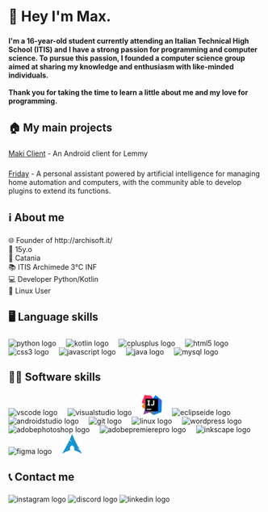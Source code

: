 <h1 align="left">👋 Hey I'm Max.</h1>

###

<h4 align="left">I'm a 16-year-old student currently attending an Italian Technical High School (ITIS) and I have a strong passion for programming and computer science. To pursue this passion, I founded a computer science group aimed at sharing my knowledge and enthusiasm with like-minded individuals.<br><br>Thank you for taking the time to learn a little about me and my love for programming.</h4>

###

<h2 align="left">🏠 My main projects</h2>

###

<a href="LINK-LORY">Maki Client</a> - An Android client for Lemmy 

###

<a href="LINK-LORY">Friday</a> - A personal assistant powered by artificial intelligence for managing home automation and computers, with the community able to develop plugins to extend its functions.

###

<h2 align="left">ℹ️ About me</h2>

###

<p align="left">🌐 Founder of http://archisoft.it/<br>👦 15y.o<br>📍 Catania<br>📚 ITIS Archimede 3°C INF<br>💻 Developer Python/Kotlin<br>🐧 Linux User</p>

###

<h2 align="left">🖥️ Language skills</h2>

###

<div align="left">
  <img src="https://cdn.jsdelivr.net/gh/devicons/devicon/icons/python/python-original.svg" height="40" alt="python logo"  />
  <img width="12" />
  <img src="https://cdn.jsdelivr.net/gh/devicons/devicon/icons/kotlin/kotlin-original.svg" height="40" alt="kotlin logo"  />
  <img width="12" />
  <img src="https://cdn.jsdelivr.net/gh/devicons/devicon/icons/cplusplus/cplusplus-original.svg" height="40" alt="cplusplus logo"  />
  <img width="12" />
  <img src="https://camo.githubusercontent.com/da7acacadecf91d6dc02efcd2be086bb6d78ddff19a1b7a0ab2755a6fda8b1e9/68747470733a2f2f63646e2e6a7364656c6976722e6e65742f67682f64657669636f6e732f64657669636f6e2f69636f6e732f68746d6c352f68746d6c352d6f726967696e616c2e737667" height="40" alt="html5 logo"  />
  <img width="12" />
  <img src="https://cdn.jsdelivr.net/gh/devicons/devicon/icons/css3/css3-original.svg" height="40" alt="css3 logo"  />
  <img width="12" />
  <img src="https://cdn.worldvectorlogo.com/logos/javascript-1.svg" height="40" alt="javascript logo"  />
  <img width="12" />
  <img src="https://cdn.jsdelivr.net/gh/devicons/devicon/icons/java/java-original.svg" height="40" alt="java logo"  />
  <img width="12" />
  <img src="https://cdn.simpleicons.org/mysql/4479A1" height="40" alt="mysql logo"  />
</div>

###

<h2 align="left">👨‍💻 Software skills</h2>

###

<div align="left">
  <img src="https://cdn.jsdelivr.net/gh/devicons/devicon/icons/vscode/vscode-original.svg" height="40" alt="vscode logo" />
  <img width="12" />
  <img src="https://cdn.jsdelivr.net/gh/devicons/devicon/icons/visualstudio/visualstudio-plain.svg" height="40" alt="visualstudio logo" />
  <img width="12" />
  <img src="https://raw.githubusercontent.com/onlyymax/onlyymax/ed23c468709a3a8d1f9c8847875f10a7b0c965fb/intellij-idea-svgrepo-com.svg" height="40" alt="intellijidea logo" />
  <img width="12" />
  <img src="https://cdn.jsdelivr.net/gh/devicons/devicon/icons/eclipse/eclipse-original.svg" height="40" alt="eclipseide logo" />
  <img width="12" />
  <img src="https://cdn.jsdelivr.net/gh/devicons/devicon/icons/androidstudio/androidstudio-original.svg" height="40" alt="androidstudio logo" />
  <img width="12" />
  <img src="https://cdn.jsdelivr.net/gh/devicons/devicon/icons/git/git-original.svg" height="40" alt="git logo" />
  <img width="12" />
  <img src="https://cdn.jsdelivr.net/gh/devicons/devicon/icons/linux/linux-original.svg" height="40" alt="linux logo" />
  <img width="12" />
  <img src="https://cdn.jsdelivr.net/gh/devicons/devicon/icons/wordpress/wordpress-original.svg" height="40" alt="wordpress logo" />
  <img width="12" />
  <img src="https://skillicons.dev/icons?i=ps" height="40" alt="adobephotoshop logo" />
  <img width="12" />
  <img src="https://skillicons.dev/icons?i=pr" height="40" alt="adobepremierepro logo" />
  <img width="12" />
  <img src="https://cdn.jsdelivr.net/gh/devicons/devicon/icons/inkscape/inkscape-original.svg" height="40" title="inkscape logo" />
  <img width="12" />
  <img src="https://cdn.jsdelivr.net/gh/devicons/devicon/icons/figma/figma-original.svg" height="40" alt="figma logo" />
  <img width="12" />
  <img src="https://raw.githubusercontent.com/onlyymax/onlyymax/b3acd318f892db6edd22158f18fb0d8f3033fb91/arch%20linux.svg" height="40" alt="arch linux logo" />
</div>

###

<h2 align="left">📞 Contact me</h2>

###

<div align="left">
  <img src="https://raw.githubusercontent.com/maurodesouza/profile-readme-generator/master/src/assets/icons/social/instagram/default.svg" width="52" height="40" alt="instagram logo"  />
  <img src="https://raw.githubusercontent.com/maurodesouza/profile-readme-generator/master/src/assets/icons/social/discord/default.svg" width="52" height="40" alt="discord logo"  />
  <img src="https://raw.githubusercontent.com/maurodesouza/profile-readme-generator/master/src/assets/icons/social/linkedin/default.svg" width="52" height="40" alt="linkedin logo"  />
</div>

###
